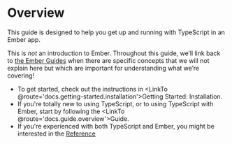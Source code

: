 # Overview

This guide is designed to help you get up and running with TypeScript in an Ember app.

<aside>

This is *not* an introduction to Ember. Throughout this guide, we’ll link back to [the Ember Guides](https://guides.emberjs.com/release/) when there are specific concepts that we will not explain here but which are important for understanding what we’re covering!

</aside>

- To get started, check out the instructions in <LinkTo @route='docs.getting-started.installation'>Getting Started: Installation</LinkTo>.
- If you're totally new to using TypeScript, or to using TypeScript with Ember, start by following the <LinkTo @route='docs.guide.overview'>Guide</LinkTo>.
- If you're experienced with both TypeScript and Ember, you might be interested in the [Reference](TODO)
